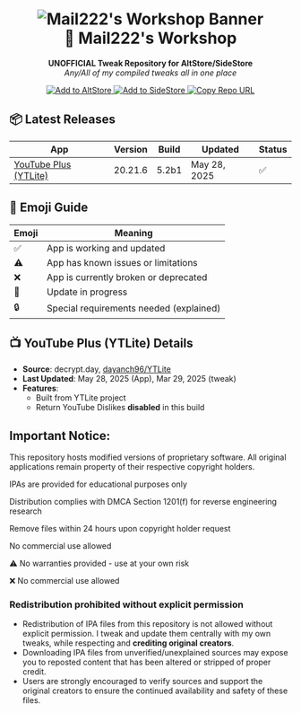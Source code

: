 <h1 align="center">
  <img src="assets/header.png" alt="Mail222's Workshop Banner">
  <br>📱 Mail222's Workshop<br>
</h1>

<p align="center">
  <strong>UNOFFICIAL Tweak Repository for AltStore/SideStore</strong><br>
  <em>Any/All of my compiled tweaks all in one place</em>
</p>

<p align="center">
  <!-- AltStore Badge -->
  <a href="altstore://source/?url=https://raw.githubusercontent.com/Mail222/Mail222-Workshop/main/Mails%20Workshop.json">
    <img src="https://img.shields.io/badge/Add_to_AltStore-000000?style=for-the-badge&logo=altstore" alt="Add to AltStore">
  </a>
  <!-- SideStore Badge -->
  <a href="sidestore://source/?url=https://raw.githubusercontent.com/Mail222/Mail222-Workshop/main/Mails%20Workshop.json">
    <img src="https://img.shields.io/badge/Add_to_SideStore-00A4FF?style=for-the-badge" alt="Add to SideStore">
  </a>
  <!-- Copy URL Badge -->
  <a href="#" onclick="navigator.clipboard.writeText('https://raw.githubusercontent.com/Mail222/Mail222-Workshop/main/Mails%20Workshop.json')">
    <img src="https://img.shields.io/badge/Copy_Repo_URL-8A2BE2?style=for-the-badge&logo=clipboard" alt="Copy Repo URL">
  </a>
</p>

## 📦 Latest Releases

| App | Version | Build | Updated | Status |
|-----|---------|-------|---------|--------|
| [YouTube Plus (YTLite)](https://github.com/dayanch96/YTLite) | 20.21.6 | 5.2b1 | May 28, 2025 | ✅ |

## 🏁 Emoji Guide

| Emoji | Meaning |
|-------|---------|
| ✅    | App is working and updated |
| ⚠️    | App has known issues or limitations |
| ❌    | App is currently broken or deprecated |
| 🚧    | Update in progress |
| 🔒    | Special requirements needed (explained) |

## 📺 YouTube Plus (YTLite) Details

- **Source**: decrypt.day, [dayanch96/YTLite](https://github.com/dayanch96/YTLite)
- **Last Updated**: May 28, 2025 (App), Mar 29, 2025 (tweak) 
- **Features**: 
  - Built from YTLite project
  - Return YouTube Dislikes **disabled** in this build
## Important Notice:
This repository hosts modified versions of proprietary software. All original applications remain property of their respective copyright holders.

IPAs are provided for educational purposes only

Distribution complies with DMCA Section 1201(f) for reverse engineering research

Remove files within 24 hours upon copyright holder request

No commercial use allowed

⚠️ No warranties provided - use at your own risk

❌ No commercial use allowed

### Redistribution prohibited without explicit permission
- Redistribution of IPA files from this repository is not allowed without explicit permission. I tweak and update them centrally with my own tweaks, while respecting and **crediting original creators**.
- Downloading IPA files from unverified/unexplained sources may expose you to reposted content that has been altered or stripped of proper credit.
- Users are strongly encouraged to verify sources and support the original creators to ensure the continued availability and safety of these files.
